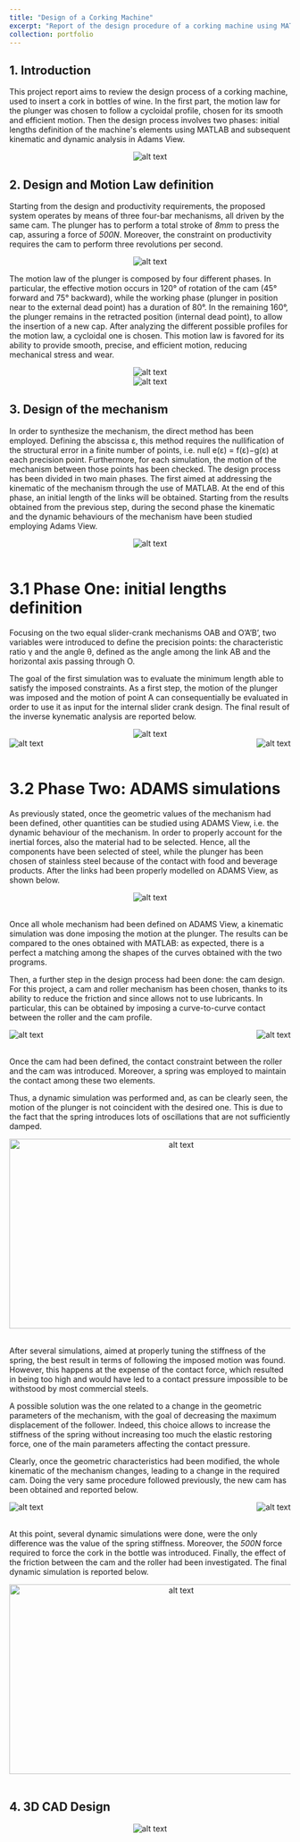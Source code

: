 ```yaml
---
title: "Design of a Corking Machine"
excerpt: "Report of the design procedure of a corking machine using MATLAB and Adams View<br><br><img src='/images/cm_portfolioPhoto.png'>"
collection: portfolio
---
```


## 1. Introduction
This project report aims to review the design process of a corking machine, used to insert a cork in bottles of wine.
In the first part, the motion law for the plunger was chosen to follow a cycloidal profile, chosen for its smooth and efficient motion. Then the design process involves two phases: initial lengths definition of the machine's elements using MATLAB and subsequent kinematic and dynamic analysis in Adams View.

<div style="text-align:center">
  <img src="/images/cm_corkingMachine.png" alt="alt text">
</div>

## 2. Design and Motion Law definition

Starting from the design and productivity requirements, the proposed system operates by means of three four-bar mechanisms, all driven by the same cam. The plunger has to perform a total stroke of *8mm* to press the cap, assuring a force of *500N*. Moreover, the constraint on productivity requires the cam to perform three revolutions per second.

<div style="text-align:center">
  <img src="/images/cm_requirements.png" alt="alt text">
</div>

The motion law of the plunger is composed by four different phases. In particular, the effective motion occurs in 120° of rotation of the cam (45° forward and 75° backward), while the working phase (plunger in position near to the external dead point) has a duration of 80°. In the remaining 160°, the plunger remains in the retracted position (internal dead point), to allow the insertion of a new cap. After analyzing the different possible profiles for the motion law, a cycloidal one is chosen. This motion law is favored for its ability to provide smooth, precise, and efficient motion, reducing mechanical stress and wear.

<div style="text-align:center">
  <img src="/images/cm_motionLawInitial.png" alt="alt text">
</div>
<div style="text-align:center">
  <img src="/images/cm_motionLaw.png" alt="alt text">
</div>

## 3. Design of the mechanism

In order to synthesize the mechanism, the direct method has been employed. Defining the abscissa ε, this method requires the nullification of the structural error in a finite number of points, i.e. null e(ε) = f(ε)−g(ε) at each precision point. Furthermore, for each simulation, the motion of the mechanism between those points has been checked.
The design process has been divided in two main phases. The first aimed at addressing the kinematic of the mechanism through the use of MATLAB. At the end of this phase, an initial length of the links will be obtained. Starting from the results obtained from the previous step, during the second phase the kinematic and the dynamic behaviours of the mechanism have been studied employing Adams View.

<div style="text-align:center">
  <img src="/images/cm_scheme.png" alt="alt text">
</div>
<br>

# 3.1 Phase One: initial lengths definition

Focusing on the two equal slider-crank mechanisms OAB and O’A’B’, two variables were introduced to define the precision points: the characteristic ratio γ and the angle θ, defined as the angle among the link AB and the horizontal axis passing through O.

The goal of the first simulation was to evaluate the minimum length able to satisfy the imposed constraints. As a first step, the motion of the plunger was imposed and the motion of point A can consequentially be evaluated in order to use it as input for the internal slider crank design. The final result of the inverse kynematic analysis are reported below.

<div style="text-align:center">
  <img src="/images/cm_parameters.png" alt="alt text">
</div>
<div  style="display: flex; justify-content: space-between;">
  <img src="/images/cm_velocity.png" alt="alt text">
  <img src="/images/cm_acceleration.png" alt="alt text">
</div>
<br>

# 3.2 Phase Two: ADAMS simulations

As previously stated, once the geometric values of the mechanism had been defined, other quantities can be studied using ADAMS View, i.e. the dynamic behaviour of the mechanism. In order to properly account for the inertial forces, also the material had to be selected. Hence, all the components have been selected of steel, while the plunger has been chosen of stainless steel because of the contact with food and beverage products. After the links had been properly modelled on ADAMS View, as shown below.

<div style="text-align:center">
  <img src="/images/cm_adamsModel.png" alt="alt text">
</div>
<br>

Once all whole mechanism had been defined on ADAMS View, a kinematic simulation was done imposing the motion at the plunger. The results can be compared to the ones obtained with MATLAB: as expected, there is a perfect a matching among the shapes of the curves obtained with the two programs.

Then, a further step in the design process had been done: the cam design. For this project, a cam and roller mechanism has been chosen, thanks to its ability to reduce the friction and since allows not to use lubricants. In particular, this can be obtained by imposing a curve-to-curve contact between the roller and the cam profile.

<div  style="display: flex; justify-content: space-between;">
  <img src="/images/cm_camProfile.png" alt="alt text">
  <img src="/images/cm_camNoUndercut.png" alt="alt text">
</div>
<br>

Once the cam had been defined, the contact constraint between the roller and the cam was introduced. Moreover, a spring was employed to maintain the contact among these two elements.

Thus, a dynamic simulation was performed and, as can be clearly seen, the motion of the plunger is not coincident with the desired one. This is due to the fact that the spring introduces lots of oscillations that are not sufficiently damped.

<div style="text-align:center">
    <img src="/video/cm_dynamicsFirstIterstion.gif" width="600" height="340" alt="alt text">
</div>
<br>

After several simulations, aimed at properly tuning the stiffness of the spring, the best result in terms of following the imposed motion was found. However, this happens at the expense of the contact force, which resulted in being too high and would have led to a contact pressure impossible to be withstood by most commercial steels.

A possible solution was the one related to a change in the geometric parameters of the mechanism, with the goal of decreasing the maximum displacement of the follower. Indeed, this choice allows to increase the stiffness of the spring without increasing too much the elastic restoring force, one of the main parameters affecting the contact pressure.

Clearly, once the geometric characteristics had been modified, the whole kinematic of the mechanism changes, leading to a change in the required cam. Doing the very same procedure followed previously, the new cam has been obtained and reported below.

<div  style="display: flex; justify-content: space-between;">
  <img src="/images/cm_camProfileFinal.png" alt="alt text">
  <img src="/images/cm_camNoUndercutFinal.png" alt="alt text">
</div>
<br>

At this point, several dynamic simulations were done, were the only difference was the value of the spring stiffness. Moreover, the *500N* force required to force the cork in the bottle was introduced. Finally, the effect of the friction between the cam and the roller had been investigated. The final dynamic simulation is reported below.

<div style="text-align:center">
    <img src="/video/cm_dynamicsFinalIterstion.gif" width="600" height="340" alt="alt text">
</div>
<br>

## 4. 3D CAD Design

<div style="text-align:center">
  <img src="/images/cm_cadModel.png" alt="alt text">
</div>